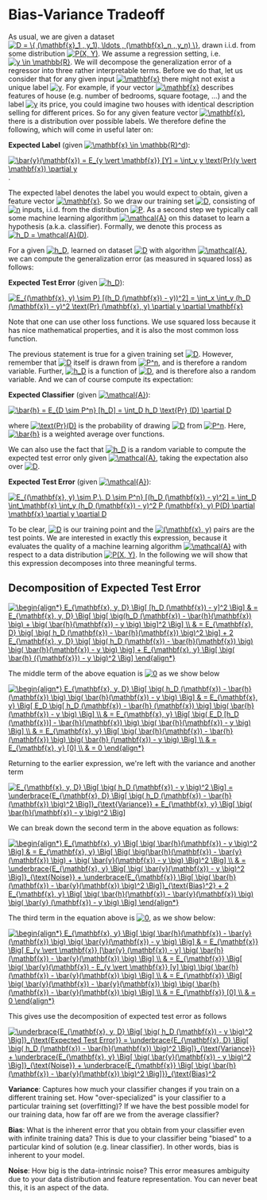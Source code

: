 # Bias-Variance Tradeoff

As usual, we are given a dataset <a href="https://www.codecogs.com/eqnedit.php?latex=D&space;=&space;\{&space;(\mathbf{x}_1&space;,&space;y_1),&space;\ldots&space;,&space;(\mathbf{x}_n&space;,&space;y_n)&space;\}" target="_blank"><img src="https://latex.codecogs.com/gif.latex?D&space;=&space;\{&space;(\mathbf{x}_1&space;,&space;y_1),&space;\ldots&space;,&space;(\mathbf{x}_n&space;,&space;y_n)&space;\}" title="D = \{ (\mathbf{x}_1 , y_1), \ldots , (\mathbf{x}_n , y_n) \}" /></a>, drawn i.i.d. from some distribution <a href="https://www.codecogs.com/eqnedit.php?latex=P(X,&space;Y)" target="_blank"><img src="https://latex.codecogs.com/gif.latex?P(X,&space;Y)" title="P(X, Y)" /></a>. We assume a regression setting, i.e. <a href="https://www.codecogs.com/eqnedit.php?latex=y&space;\in&space;\mathbb{R}" target="_blank"><img src="https://latex.codecogs.com/gif.latex?y&space;\in&space;\mathbb{R}" title="y \in \mathbb{R}" /></a>. We will decompose the generalization error of a regressor into three rather interpretable terms. Before we do that, let us consider that for any given input <a href="https://www.codecogs.com/eqnedit.php?latex=\mathbf{x}" target="_blank"><img src="https://latex.codecogs.com/gif.latex?\mathbf{x}" title="\mathbf{x}" /></a> there might not exist a unique label <a href="https://www.codecogs.com/eqnedit.php?latex=y" target="_blank"><img src="https://latex.codecogs.com/gif.latex?y" title="y" /></a>. For example, if your vector <a href="https://www.codecogs.com/eqnedit.php?latex=\mathbf{x}" target="_blank"><img src="https://latex.codecogs.com/gif.latex?\mathbf{x}" title="\mathbf{x}" /></a> describes features of house (e.g. number of bedrooms, square footage, ...) and the label <a href="https://www.codecogs.com/eqnedit.php?latex=y" target="_blank"><img src="https://latex.codecogs.com/gif.latex?y" title="y" /></a> its price, you could imagine two houses with identical description selling for different prices. So for any given feature vector <a href="https://www.codecogs.com/eqnedit.php?latex=\mathbf{x}" target="_blank"><img src="https://latex.codecogs.com/gif.latex?\mathbf{x}" title="\mathbf{x}" /></a>, there is a distribution over possible labels. We therefore define the following, which will come in useful later on:

**Expected Label** (given <a href="https://www.codecogs.com/eqnedit.php?latex=\mathbf{x}&space;\in&space;\mathbb{R}^d" target="_blank"><img src="https://latex.codecogs.com/gif.latex?\mathbf{x}&space;\in&space;\mathbb{R}^d" title="\mathbf{x} \in \mathbb{R}^d" /></a>):

<a href="https://www.codecogs.com/eqnedit.php?latex=\bar{y}(\mathbf{x})&space;=&space;E_{y&space;\vert&space;\mathbf{x}}&space;[Y]&space;=&space;\int_y&space;y&space;\text{Pr}(y&space;\vert&space;\mathbf{x})&space;\partial&space;y" target="_blank"><img src="https://latex.codecogs.com/gif.latex?\bar{y}(\mathbf{x})&space;=&space;E_{y&space;\vert&space;\mathbf{x}}&space;[Y]&space;=&space;\int_y&space;y&space;\text{Pr}(y&space;\vert&space;\mathbf{x})&space;\partial&space;y" title="\bar{y}(\mathbf{x}) = E_{y \vert \mathbf{x}} [Y] = \int_y y \text{Pr}(y \vert \mathbf{x}) \partial y" /></a>.

The expected label denotes the label you would expect to obtain, given a feature vector <a href="https://www.codecogs.com/eqnedit.php?latex=\mathbf{x}" target="_blank"><img src="https://latex.codecogs.com/gif.latex?\mathbf{x}" title="\mathbf{x}" /></a>. So we draw our training set <a href="https://www.codecogs.com/eqnedit.php?latex=D" target="_blank"><img src="https://latex.codecogs.com/gif.latex?D" title="D" /></a>, consisting of <a href="https://www.codecogs.com/eqnedit.php?latex=n" target="_blank"><img src="https://latex.codecogs.com/gif.latex?n" title="n" /></a> inputs, i.i.d. from the distribution <a href="https://www.codecogs.com/eqnedit.php?latex=P" target="_blank"><img src="https://latex.codecogs.com/gif.latex?P" title="P" /></a>. As a second step we typically call some machine learning algorithm <a href="https://www.codecogs.com/eqnedit.php?latex=\mathcal{A}" target="_blank"><img src="https://latex.codecogs.com/gif.latex?\mathcal{A}" title="\mathcal{A}" /></a> on this dataset to learn a hypothesis (a.k.a. classifier). Formally, we denote this process as <a href="https://www.codecogs.com/eqnedit.php?latex=h_D&space;=&space;\mathcal{A}(D)" target="_blank"><img src="https://latex.codecogs.com/gif.latex?h_D&space;=&space;\mathcal{A}(D)" title="h_D = \mathcal{A}(D)" /></a>.

For a given <a href="https://www.codecogs.com/eqnedit.php?latex=h_D" target="_blank"><img src="https://latex.codecogs.com/gif.latex?h_D" title="h_D" /></a>, learned on dataset <a href="https://www.codecogs.com/eqnedit.php?latex=D" target="_blank"><img src="https://latex.codecogs.com/gif.latex?D" title="D" /></a> with algorithm <a href="https://www.codecogs.com/eqnedit.php?latex=\mathcal{A}" target="_blank"><img src="https://latex.codecogs.com/gif.latex?\mathcal{A}" title="\mathcal{A}" /></a>, we can compute the generalization error (as measured in squared loss) as follows:

**Expected Test Error** (given <a href="https://www.codecogs.com/eqnedit.php?latex=h_D" target="_blank"><img src="https://latex.codecogs.com/gif.latex?h_D" title="h_D" /></a>):

<a href="https://www.codecogs.com/eqnedit.php?latex=E_{(\mathbf{x},&space;y)&space;\sim&space;P}&space;[(h_D&space;(\mathbf{x})&space;-&space;y))^2]&space;=&space;\int_x&space;\int_y&space;(h_D&space;(\mathbf{x})&space;-&space;y)^2&space;\text{Pr}&space;(\mathbf{x},&space;y)&space;\partial&space;y&space;\partial&space;\mathbf{x}" target="_blank"><img src="https://latex.codecogs.com/gif.latex?E_{(\mathbf{x},&space;y)&space;\sim&space;P}&space;[(h_D&space;(\mathbf{x})&space;-&space;y))^2]&space;=&space;\int_x&space;\int_y&space;(h_D&space;(\mathbf{x})&space;-&space;y)^2&space;\text{Pr}&space;(\mathbf{x},&space;y)&space;\partial&space;y&space;\partial&space;\mathbf{x}" title="E_{(\mathbf{x}, y) \sim P} [(h_D (\mathbf{x}) - y))^2] = \int_x \int_y (h_D (\mathbf{x}) - y)^2 \text{Pr} (\mathbf{x}, y) \partial y \partial \mathbf{x}" /></a>

Note that one can use other loss functions. We use squared loss because it has nice mathematical properties, and it is also the most common loss function.

The previous statement is true for a given training set <a href="https://www.codecogs.com/eqnedit.php?latex=D" target="_blank"><img src="https://latex.codecogs.com/gif.latex?D" title="D" /></a>. However, remember that <a href="https://www.codecogs.com/eqnedit.php?latex=D" target="_blank"><img src="https://latex.codecogs.com/gif.latex?D" title="D" /></a> itself is drawn from <a href="https://www.codecogs.com/eqnedit.php?latex=P^n" target="_blank"><img src="https://latex.codecogs.com/gif.latex?P^n" title="P^n" /></a>, and is therefore a random variable. Further, <a href="https://www.codecogs.com/eqnedit.php?latex=h_D" target="_blank"><img src="https://latex.codecogs.com/gif.latex?h_D" title="h_D" /></a> is a function of <a href="https://www.codecogs.com/eqnedit.php?latex=D" target="_blank"><img src="https://latex.codecogs.com/gif.latex?D" title="D" /></a>, and is therefore also a random variable. And we can of course compute its expectation:

**Expected Classifier** (given <a href="https://www.codecogs.com/eqnedit.php?latex=\mathcal{A}" target="_blank"><img src="https://latex.codecogs.com/gif.latex?\mathcal{A}" title="\mathcal{A}" /></a>):

<a href="https://www.codecogs.com/eqnedit.php?latex=\bar{h}&space;=&space;E_{D&space;\sim&space;P^n}&space;[h_D]&space;=&space;\int_D&space;h_D&space;\text{Pr}&space;(D)&space;\partial&space;D" target="_blank"><img src="https://latex.codecogs.com/gif.latex?\bar{h}&space;=&space;E_{D&space;\sim&space;P^n}&space;[h_D]&space;=&space;\int_D&space;h_D&space;\text{Pr}&space;(D)&space;\partial&space;D" title="\bar{h} = E_{D \sim P^n} [h_D] = \int_D h_D \text{Pr} (D) \partial D" /></a>

where <a href="https://www.codecogs.com/eqnedit.php?latex=\text{Pr}(D)" target="_blank"><img src="https://latex.codecogs.com/gif.latex?\text{Pr}(D)" title="\text{Pr}(D)" /></a> is the probability of drawing <a href="https://www.codecogs.com/eqnedit.php?latex=D" target="_blank"><img src="https://latex.codecogs.com/gif.latex?D" title="D" /></a> from <a href="https://www.codecogs.com/eqnedit.php?latex=P^n" target="_blank"><img src="https://latex.codecogs.com/gif.latex?P^n" title="P^n" /></a>. Here, <a href="https://www.codecogs.com/eqnedit.php?latex=\bar{h}" target="_blank"><img src="https://latex.codecogs.com/gif.latex?\bar{h}" title="\bar{h}" /></a> is a weighted average over functions.

We can also use the fact that <a href="https://www.codecogs.com/eqnedit.php?latex=h_D" target="_blank"><img src="https://latex.codecogs.com/gif.latex?h_D" title="h_D" /></a> is a random variable to compute the expected test error only given <a href="https://www.codecogs.com/eqnedit.php?latex=\mathcal{A}" target="_blank"><img src="https://latex.codecogs.com/gif.latex?\mathcal{A}" title="\mathcal{A}" /></a>, taking the expectation also over <a href="https://www.codecogs.com/eqnedit.php?latex=D" target="_blank"><img src="https://latex.codecogs.com/gif.latex?D" title="D" /></a>.

**Expected Test Error** (given <a href="https://www.codecogs.com/eqnedit.php?latex=\mathcal{A}" target="_blank"><img src="https://latex.codecogs.com/gif.latex?\mathcal{A}" title="\mathcal{A}" /></a>):

<a href="https://www.codecogs.com/eqnedit.php?latex=E_{(\mathbf{x},&space;y)&space;\sim&space;P,\,&space;D&space;\sim&space;P^n}&space;[(h_D&space;(\mathbf{x})&space;-&space;y)^2]&space;=&space;\int_D&space;\int_\mathbf{x}&space;\int_y&space;(h_D&space;(\mathbf{x})&space;-&space;y)^2&space;P&space;(\mathbf{x},&space;y)&space;P(D)&space;\partial&space;\mathbf{x}&space;\partial&space;y&space;\partial&space;D" target="_blank"><img src="https://latex.codecogs.com/gif.latex?E_{(\mathbf{x},&space;y)&space;\sim&space;P,\,&space;D&space;\sim&space;P^n}&space;[(h_D&space;(\mathbf{x})&space;-&space;y)^2]&space;=&space;\int_D&space;\int_\mathbf{x}&space;\int_y&space;(h_D&space;(\mathbf{x})&space;-&space;y)^2&space;P&space;(\mathbf{x},&space;y)&space;P(D)&space;\partial&space;\mathbf{x}&space;\partial&space;y&space;\partial&space;D" title="E_{(\mathbf{x}, y) \sim P,\, D \sim P^n} [(h_D (\mathbf{x}) - y)^2] = \int_D \int_\mathbf{x} \int_y (h_D (\mathbf{x}) - y)^2 P (\mathbf{x}, y) P(D) \partial \mathbf{x} \partial y \partial D" /></a>

To be clear, <a href="https://www.codecogs.com/eqnedit.php?latex=D" target="_blank"><img src="https://latex.codecogs.com/gif.latex?D" title="D" /></a> is our training point and the <a href="https://www.codecogs.com/eqnedit.php?latex=(\mathbf{x},&space;y)" target="_blank"><img src="https://latex.codecogs.com/gif.latex?(\mathbf{x},&space;y)" title="(\mathbf{x}, y)" /></a> pairs are the test points. We are interested in exactly this expression, because it evaluates the quality of a machine learning algorithm <a href="https://www.codecogs.com/eqnedit.php?latex=\mathcal{A}" target="_blank"><img src="https://latex.codecogs.com/gif.latex?\mathcal{A}" title="\mathcal{A}" /></a> with respect to a data distribution <a href="https://www.codecogs.com/eqnedit.php?latex=P(X,&space;Y)" target="_blank"><img src="https://latex.codecogs.com/gif.latex?P(X,&space;Y)" title="P(X, Y)" /></a>. In the following we will show that this expression decomposes into three meaningful terms.

## Decomposition of Expected Test Error

<a href="https://www.codecogs.com/eqnedit.php?latex=\begin{align*}&space;E_{\mathbf{x},&space;y,&space;D}&space;\Big[&space;[h_D&space;(\mathbf{x})&space;-&space;y]^2&space;\Big]&space;&&space;=&space;E_{\mathbf{x},&space;y,&space;D}&space;\Big[&space;\big[&space;\big(h_D&space;(\mathbf{x})&space;-&space;\bar{h}(\mathbf{x})&space;\big)&space;&plus;&space;\big(&space;\bar{h}(\mathbf{x})&space;-&space;y&space;\big)&space;\big]^2&space;\Big]&space;\\&space;&&space;=&space;E_{\mathbf{x},&space;D}&space;\big[&space;\big(&space;h_D&space;(\mathbf{x})&space;-&space;\bar{h}(\mathbf{x})&space;\big)^2&space;\big]&space;&plus;&space;2&space;E_{\mathbf{x},&space;y,&space;D}&space;\big[&space;\big(&space;h_D&space;(\mathbf{x})&space;-&space;\bar{h}(\mathbf{x})&space;\big)&space;\big(&space;\bar{h}(\mathbf{x})&space;-&space;y&space;\big)&space;\big]&space;&plus;&space;E_{\mathbf{x},&space;y}&space;\Big[&space;\big(&space;\bar{h}&space;({\mathbf{x}})&space;-&space;y&space;\big)^2&space;\Big]&space;\end{align*}" target="_blank"><img src="https://latex.codecogs.com/gif.latex?\begin{align*}&space;E_{\mathbf{x},&space;y,&space;D}&space;\Big[&space;[h_D&space;(\mathbf{x})&space;-&space;y]^2&space;\Big]&space;&&space;=&space;E_{\mathbf{x},&space;y,&space;D}&space;\Big[&space;\big[&space;\big(h_D&space;(\mathbf{x})&space;-&space;\bar{h}(\mathbf{x})&space;\big)&space;&plus;&space;\big(&space;\bar{h}(\mathbf{x})&space;-&space;y&space;\big)&space;\big]^2&space;\Big]&space;\\&space;&&space;=&space;E_{\mathbf{x},&space;D}&space;\big[&space;\big(&space;h_D&space;(\mathbf{x})&space;-&space;\bar{h}(\mathbf{x})&space;\big)^2&space;\big]&space;&plus;&space;2&space;E_{\mathbf{x},&space;y,&space;D}&space;\big[&space;\big(&space;h_D&space;(\mathbf{x})&space;-&space;\bar{h}(\mathbf{x})&space;\big)&space;\big(&space;\bar{h}(\mathbf{x})&space;-&space;y&space;\big)&space;\big]&space;&plus;&space;E_{\mathbf{x},&space;y}&space;\Big[&space;\big(&space;\bar{h}&space;({\mathbf{x}})&space;-&space;y&space;\big)^2&space;\Big]&space;\end{align*}" title="\begin{align*} E_{\mathbf{x}, y, D} \Big[ [h_D (\mathbf{x}) - y]^2 \Big] & = E_{\mathbf{x}, y, D} \Big[ \big[ \big(h_D (\mathbf{x}) - \bar{h}(\mathbf{x}) \big) + \big( \bar{h}(\mathbf{x}) - y \big) \big]^2 \Big] \\ & = E_{\mathbf{x}, D} \big[ \big( h_D (\mathbf{x}) - \bar{h}(\mathbf{x}) \big)^2 \big] + 2 E_{\mathbf{x}, y, D} \big[ \big( h_D (\mathbf{x}) - \bar{h}(\mathbf{x}) \big) \big( \bar{h}(\mathbf{x}) - y \big) \big] + E_{\mathbf{x}, y} \Big[ \big( \bar{h} ({\mathbf{x}}) - y \big)^2 \Big] \end{align*}" /></a>

The middle term of the above equation is <a href="https://www.codecogs.com/eqnedit.php?latex=0" target="_blank"><img src="https://latex.codecogs.com/gif.latex?0" title="0" /></a> as we show below

<a href="https://www.codecogs.com/eqnedit.php?latex=\begin{align*}&space;E_{\mathbf{x},&space;y,&space;D}&space;\Big[&space;\big(&space;h_D&space;(\mathbf{x})&space;-&space;\bar{h}(\mathbf{x})&space;\big)&space;\big(&space;\bar{h}(\mathbf{x})&space;-&space;y&space;\big)&space;\Big]&space;&&space;=&space;E_{\mathbf{x},&space;y}&space;\Big[&space;E_D&space;\big[&space;h_D&space;(\mathbf{x})&space;-&space;\bar{h}&space;(\mathbf{x})&space;\big]&space;\big(&space;\bar{h}&space;(\mathbf{x})&space;-&space;y&space;\big)&space;\Big]&space;\\&space;&&space;=&space;E_{\mathbf{x},&space;y}&space;\Big[&space;\big(&space;E_D&space;[h_D&space;(\mathbf{x})]&space;-&space;\bar{h}(\mathbf{x})&space;\big)&space;\big(&space;\bar{h}(\mathbf{x})&space;-&space;y&space;\big)&space;\Big]&space;\\&space;&&space;=&space;E_{\mathbf{x},&space;y}&space;\Big[&space;\big(&space;\bar{h}(\mathbf{x})&space;-&space;\bar{h}(\mathbf{x})&space;\big)&space;\big(&space;\bar{h}&space;(\mathbf{x})&space;-&space;y&space;\big)&space;\Big]&space;\\&space;&&space;=&space;E_{\mathbf{x},&space;y}&space;[0]&space;\\&space;&&space;=&space;0&space;\end{align*}" target="_blank"><img src="https://latex.codecogs.com/gif.latex?\begin{align*}&space;E_{\mathbf{x},&space;y,&space;D}&space;\Big[&space;\big(&space;h_D&space;(\mathbf{x})&space;-&space;\bar{h}(\mathbf{x})&space;\big)&space;\big(&space;\bar{h}(\mathbf{x})&space;-&space;y&space;\big)&space;\Big]&space;&&space;=&space;E_{\mathbf{x},&space;y}&space;\Big[&space;E_D&space;\big[&space;h_D&space;(\mathbf{x})&space;-&space;\bar{h}&space;(\mathbf{x})&space;\big]&space;\big(&space;\bar{h}&space;(\mathbf{x})&space;-&space;y&space;\big)&space;\Big]&space;\\&space;&&space;=&space;E_{\mathbf{x},&space;y}&space;\Big[&space;\big(&space;E_D&space;[h_D&space;(\mathbf{x})]&space;-&space;\bar{h}(\mathbf{x})&space;\big)&space;\big(&space;\bar{h}(\mathbf{x})&space;-&space;y&space;\big)&space;\Big]&space;\\&space;&&space;=&space;E_{\mathbf{x},&space;y}&space;\Big[&space;\big(&space;\bar{h}(\mathbf{x})&space;-&space;\bar{h}(\mathbf{x})&space;\big)&space;\big(&space;\bar{h}&space;(\mathbf{x})&space;-&space;y&space;\big)&space;\Big]&space;\\&space;&&space;=&space;E_{\mathbf{x},&space;y}&space;[0]&space;\\&space;&&space;=&space;0&space;\end{align*}" title="\begin{align*} E_{\mathbf{x}, y, D} \Big[ \big( h_D (\mathbf{x}) - \bar{h}(\mathbf{x}) \big) \big( \bar{h}(\mathbf{x}) - y \big) \Big] & = E_{\mathbf{x}, y} \Big[ E_D \big[ h_D (\mathbf{x}) - \bar{h} (\mathbf{x}) \big] \big( \bar{h} (\mathbf{x}) - y \big) \Big] \\ & = E_{\mathbf{x}, y} \Big[ \big( E_D [h_D (\mathbf{x})] - \bar{h}(\mathbf{x}) \big) \big( \bar{h}(\mathbf{x}) - y \big) \Big] \\ & = E_{\mathbf{x}, y} \Big[ \big( \bar{h}(\mathbf{x}) - \bar{h}(\mathbf{x}) \big) \big( \bar{h} (\mathbf{x}) - y \big) \Big] \\ & = E_{\mathbf{x}, y} [0] \\ & = 0 \end{align*}" /></a>

Returning to the earlier expression, we're left with the variance and another term

<a href="https://www.codecogs.com/eqnedit.php?latex=E_{\mathbf{x},&space;y,&space;D}&space;\Big[&space;\big(&space;h_D&space;(\mathbf{x})&space;-&space;y&space;\big)^2&space;\Big]&space;=&space;\underbrace{E_{\mathbf{x},&space;D}&space;\Big[&space;\big(&space;h_D&space;(\mathbf{x})&space;-&space;\bar{h}&space;(\mathbf{x})&space;\big)^2&space;\Big]}_{\text{Variance}}&space;&plus;&space;E_{\mathbf{x},&space;y}&space;\Big[&space;\big(&space;\bar{h}(\mathbf{x})&space;-&space;y&space;\big)^2&space;\Big]" target="_blank"><img src="https://latex.codecogs.com/gif.latex?E_{\mathbf{x},&space;y,&space;D}&space;\Big[&space;\big(&space;h_D&space;(\mathbf{x})&space;-&space;y&space;\big)^2&space;\Big]&space;=&space;\underbrace{E_{\mathbf{x},&space;D}&space;\Big[&space;\big(&space;h_D&space;(\mathbf{x})&space;-&space;\bar{h}&space;(\mathbf{x})&space;\big)^2&space;\Big]}_{\text{Variance}}&space;&plus;&space;E_{\mathbf{x},&space;y}&space;\Big[&space;\big(&space;\bar{h}(\mathbf{x})&space;-&space;y&space;\big)^2&space;\Big]" title="E_{\mathbf{x}, y, D} \Big[ \big( h_D (\mathbf{x}) - y \big)^2 \Big] = \underbrace{E_{\mathbf{x}, D} \Big[ \big( h_D (\mathbf{x}) - \bar{h} (\mathbf{x}) \big)^2 \Big]}_{\text{Variance}} + E_{\mathbf{x}, y} \Big[ \big( \bar{h}(\mathbf{x}) - y \big)^2 \Big]" /></a>

We can break down the second term in the above equation as follows:

<a href="https://www.codecogs.com/eqnedit.php?latex=\begin{align*}&space;E_{\mathbf{x},&space;y}&space;\Big[&space;\big(&space;\bar{h}(\mathbf{x})&space;-&space;y&space;\big)^2&space;\Big]&space;&&space;=&space;E_{\mathbf{x},&space;y}&space;\Big[&space;\Big(&space;\big(\bar{h}(\mathbf{x})&space;-&space;\bar{y}(\mathbf{x})&space;\big)&space;&plus;&space;\big(&space;\bar{y}(\mathbf{x})&space;-&space;y&space;\big)&space;\Big)^2&space;\Big]&space;\\&space;&&space;=&space;\underbrace{E_{\mathbf{x},&space;y}&space;\Big[&space;\big(&space;\bar{y}(\mathbf{x})&space;-&space;y&space;\big)^2&space;\Big]}_{\text{Noise}}&space;&plus;&space;\underbrace{E_{\mathbf{x}}&space;\Big[&space;\big(&space;\bar{h}(\mathbf{x})&space;-&space;\bar{y}(\mathbf{x})&space;\big)^2&space;\Big]}_{\text{Bias}^2}&space;&plus;&space;2&space;E_{\mathbf{x},&space;y}&space;\Big[&space;\big(&space;\bar{h}(\mathbf{x})&space;-&space;\bar{y}(\mathbf{x})&space;\big)&space;\big(&space;\bar{y}&space;(\mathbf{x})&space;-&space;y&space;\big)&space;\Big]&space;\end{align*}" target="_blank"><img src="https://latex.codecogs.com/gif.latex?\begin{align*}&space;E_{\mathbf{x},&space;y}&space;\Big[&space;\big(&space;\bar{h}(\mathbf{x})&space;-&space;y&space;\big)^2&space;\Big]&space;&&space;=&space;E_{\mathbf{x},&space;y}&space;\Big[&space;\Big(&space;\big(\bar{h}(\mathbf{x})&space;-&space;\bar{y}(\mathbf{x})&space;\big)&space;&plus;&space;\big(&space;\bar{y}(\mathbf{x})&space;-&space;y&space;\big)&space;\Big)^2&space;\Big]&space;\\&space;&&space;=&space;\underbrace{E_{\mathbf{x},&space;y}&space;\Big[&space;\big(&space;\bar{y}(\mathbf{x})&space;-&space;y&space;\big)^2&space;\Big]}_{\text{Noise}}&space;&plus;&space;\underbrace{E_{\mathbf{x}}&space;\Big[&space;\big(&space;\bar{h}(\mathbf{x})&space;-&space;\bar{y}(\mathbf{x})&space;\big)^2&space;\Big]}_{\text{Bias}^2}&space;&plus;&space;2&space;E_{\mathbf{x},&space;y}&space;\Big[&space;\big(&space;\bar{h}(\mathbf{x})&space;-&space;\bar{y}(\mathbf{x})&space;\big)&space;\big(&space;\bar{y}&space;(\mathbf{x})&space;-&space;y&space;\big)&space;\Big]&space;\end{align*}" title="\begin{align*} E_{\mathbf{x}, y} \Big[ \big( \bar{h}(\mathbf{x}) - y \big)^2 \Big] & = E_{\mathbf{x}, y} \Big[ \Big( \big(\bar{h}(\mathbf{x}) - \bar{y}(\mathbf{x}) \big) + \big( \bar{y}(\mathbf{x}) - y \big) \Big)^2 \Big] \\ & = \underbrace{E_{\mathbf{x}, y} \Big[ \big( \bar{y}(\mathbf{x}) - y \big)^2 \Big]}_{\text{Noise}} + \underbrace{E_{\mathbf{x}} \Big[ \big( \bar{h}(\mathbf{x}) - \bar{y}(\mathbf{x}) \big)^2 \Big]}_{\text{Bias}^2} + 2 E_{\mathbf{x}, y} \Big[ \big( \bar{h}(\mathbf{x}) - \bar{y}(\mathbf{x}) \big) \big( \bar{y} (\mathbf{x}) - y \big) \Big] \end{align*}" /></a>

The third term in the equation above is <a href="https://www.codecogs.com/eqnedit.php?latex=0" target="_blank"><img src="https://latex.codecogs.com/gif.latex?0" title="0" /></a>, as we show below:

<a href="https://www.codecogs.com/eqnedit.php?latex=\begin{align*}&space;E_{\mathbf{x},&space;y}&space;\Big[&space;\big(&space;\bar{h}(\mathbf{x})&space;-&space;\bar{y}(\mathbf{x})&space;\big)&space;\big(&space;\bar{y}(\mathbf{x})&space;-&space;y&space;\big)&space;\Big]&space;&&space;=&space;E_{\mathbf{x}}&space;\Big[&space;E_{y&space;\vert&space;\mathbf{x}}&space;[\bar{y}&space;(\mathbf{x})&space;-&space;y]&space;\big(&space;\bar{h}(\mathbf{x})&space;-&space;\bar{y}(\mathbf{x})&space;\big)&space;\Big]&space;\\&space;&&space;=&space;E_{\mathbf{x}}&space;\Big[&space;\big(&space;\bar{y}(\mathbf{x})&space;-&space;E_{y&space;\vert&space;\mathbf{x}}&space;[y]&space;\big)&space;\big(&space;\bar{h}(\mathbf{x})&space;-&space;\bar{y}(\mathbf{x})&space;\big)&space;\Big]&space;\\&space;&&space;=&space;E_{\mathbf{x}}&space;\Big[&space;\big(&space;\bar{y}(\mathbf{x})&space;-&space;\bar{y}(\mathbf{x})&space;\big)&space;\big(&space;\bar{h}(\mathbf{x})&space;-&space;\bar{y}(\mathbf{x})&space;\big)&space;\Big]&space;\\&space;&&space;=&space;E_{\mathbf{x}}&space;[0]&space;\\&space;&&space;=&space;0&space;\end{align*}" target="_blank"><img src="https://latex.codecogs.com/gif.latex?\begin{align*}&space;E_{\mathbf{x},&space;y}&space;\Big[&space;\big(&space;\bar{h}(\mathbf{x})&space;-&space;\bar{y}(\mathbf{x})&space;\big)&space;\big(&space;\bar{y}(\mathbf{x})&space;-&space;y&space;\big)&space;\Big]&space;&&space;=&space;E_{\mathbf{x}}&space;\Big[&space;E_{y&space;\vert&space;\mathbf{x}}&space;[\bar{y}&space;(\mathbf{x})&space;-&space;y]&space;\big(&space;\bar{h}(\mathbf{x})&space;-&space;\bar{y}(\mathbf{x})&space;\big)&space;\Big]&space;\\&space;&&space;=&space;E_{\mathbf{x}}&space;\Big[&space;\big(&space;\bar{y}(\mathbf{x})&space;-&space;E_{y&space;\vert&space;\mathbf{x}}&space;[y]&space;\big)&space;\big(&space;\bar{h}(\mathbf{x})&space;-&space;\bar{y}(\mathbf{x})&space;\big)&space;\Big]&space;\\&space;&&space;=&space;E_{\mathbf{x}}&space;\Big[&space;\big(&space;\bar{y}(\mathbf{x})&space;-&space;\bar{y}(\mathbf{x})&space;\big)&space;\big(&space;\bar{h}(\mathbf{x})&space;-&space;\bar{y}(\mathbf{x})&space;\big)&space;\Big]&space;\\&space;&&space;=&space;E_{\mathbf{x}}&space;[0]&space;\\&space;&&space;=&space;0&space;\end{align*}" title="\begin{align*} E_{\mathbf{x}, y} \Big[ \big( \bar{h}(\mathbf{x}) - \bar{y}(\mathbf{x}) \big) \big( \bar{y}(\mathbf{x}) - y \big) \Big] & = E_{\mathbf{x}} \Big[ E_{y \vert \mathbf{x}} [\bar{y} (\mathbf{x}) - y] \big( \bar{h}(\mathbf{x}) - \bar{y}(\mathbf{x}) \big) \Big] \\ & = E_{\mathbf{x}} \Big[ \big( \bar{y}(\mathbf{x}) - E_{y \vert \mathbf{x}} [y] \big) \big( \bar{h}(\mathbf{x}) - \bar{y}(\mathbf{x}) \big) \Big] \\ & = E_{\mathbf{x}} \Big[ \big( \bar{y}(\mathbf{x}) - \bar{y}(\mathbf{x}) \big) \big( \bar{h}(\mathbf{x}) - \bar{y}(\mathbf{x}) \big) \Big] \\ & = E_{\mathbf{x}} [0] \\ & = 0 \end{align*}" /></a>

This gives use the decomposition of expected test error as follows

<a href="https://www.codecogs.com/eqnedit.php?latex=\underbrace{E_{\mathbf{x},&space;y,&space;D}&space;\Big[&space;\big(&space;h_D&space;(\mathbf{x})&space;-&space;y&space;\big)^2&space;\Big]}_{\text{Expected&space;Test&space;Error}}&space;=&space;\underbrace{E_{\mathbf{x},&space;D}&space;\Big[&space;\big(&space;h_D&space;(\mathbf{x})&space;-&space;\bar{h}(\mathbf{x})&space;\big)^2&space;\Big]}_{\text{Variance}}&space;&plus;&space;\underbrace{E_{\mathbf{x},&space;y}&space;\Big[&space;\big(&space;\bar{y}(\mathbf{x})&space;-&space;y&space;\big)^2&space;\Big]}_{\text{Noise}}&space;&plus;&space;\underbrace{E_{\mathbf{x}}&space;\Big[&space;\big(&space;\bar{h}(\mathbf{x})&space;-&space;\bar{y}(\mathbf{x})&space;\big)^2&space;\Big]}}_{\text{Bias}^2" target="_blank"><img src="https://latex.codecogs.com/gif.latex?\underbrace{E_{\mathbf{x},&space;y,&space;D}&space;\Big[&space;\big(&space;h_D&space;(\mathbf{x})&space;-&space;y&space;\big)^2&space;\Big]}_{\text{Expected&space;Test&space;Error}}&space;=&space;\underbrace{E_{\mathbf{x},&space;D}&space;\Big[&space;\big(&space;h_D&space;(\mathbf{x})&space;-&space;\bar{h}(\mathbf{x})&space;\big)^2&space;\Big]}_{\text{Variance}}&space;&plus;&space;\underbrace{E_{\mathbf{x},&space;y}&space;\Big[&space;\big(&space;\bar{y}(\mathbf{x})&space;-&space;y&space;\big)^2&space;\Big]}_{\text{Noise}}&space;&plus;&space;\underbrace{E_{\mathbf{x}}&space;\Big[&space;\big(&space;\bar{h}(\mathbf{x})&space;-&space;\bar{y}(\mathbf{x})&space;\big)^2&space;\Big]}}_{\text{Bias}^2" title="\underbrace{E_{\mathbf{x}, y, D} \Big[ \big( h_D (\mathbf{x}) - y \big)^2 \Big]}_{\text{Expected Test Error}} = \underbrace{E_{\mathbf{x}, D} \Big[ \big( h_D (\mathbf{x}) - \bar{h}(\mathbf{x}) \big)^2 \Big]}_{\text{Variance}} + \underbrace{E_{\mathbf{x}, y} \Big[ \big( \bar{y}(\mathbf{x}) - y \big)^2 \Big]}_{\text{Noise}} + \underbrace{E_{\mathbf{x}} \Big[ \big( \bar{h}(\mathbf{x}) - \bar{y}(\mathbf{x}) \big)^2 \Big]}}_{\text{Bias}^2" /></a>

**Variance**: Captures how much your classifier changes if you train on a different training set. How "over-specialized" is your classifier to a particular training set (overfitting)? If we have the best possible model for our training data, how far off are we from the average classifier?

**Bias**: What is the inherent error that you obtain from your classifier even with infinite training data? This is due to your classifier being "biased" to a particular kind of solution (e.g. linear classifier). In other words, bias is inherent to your model.

**Noise**: How big is the data-intrinsic noise? This error measures ambiguity due to your data distribution and feature representation. You can never beat this, it is an aspect of the data.





























































